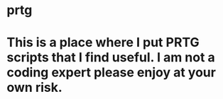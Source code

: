 # prtg
# This is a place where I put PRTG scripts that I find useful. I am not a coding expert please enjoy at your own risk.
